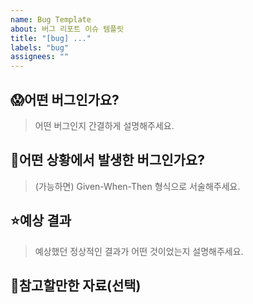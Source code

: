 ```yaml
---
name: Bug Template
about: 버그 리포트 이슈 템플릿
title: "[bug] ..."
labels: "bug"
assignees: ""
---
```


## 😱어떤 버그인가요?

> 어떤 버그인지 간결하게 설명해주세요.

## 🤔어떤 상황에서 발생한 버그인가요?

> (가능하면) Given-When-Then 형식으로 서술해주세요.

## ⭐예상 결과

> 예상했던 정상적인 결과가 어떤 것이었는지 설명해주세요.

## 📄참고할만한 자료(선택)
